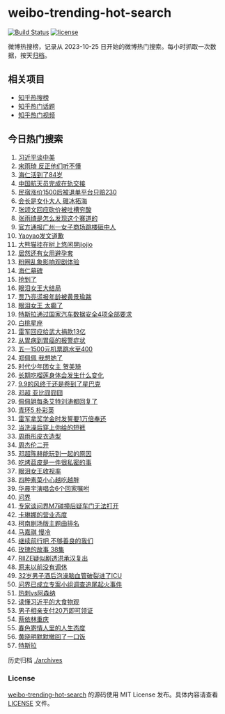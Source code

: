 # weibo-trending-hot-search

[![Build Status](https://github.com/justjavac/weibo-trending-hot-search/workflows/ci/badge.svg?branch=master)](https://github.com/justjavac/weibo-trending-hot-search/actions)
[![license](https://img.shields.io/github/license/justjavac/weibo-trending-hot-search)](https://github.com/justjavac/weibo-trending-hot-search/blob/master/LICENSE)

微博热搜榜，记录从 2023-10-25 日开始的微博热门搜索。每小时抓取一次数据，按天[归档](./archives)。

## 相关项目

- [知乎热搜榜](https://github.com/justjavac/zhihu-trending-top-search)
- [知乎热门话题](https://github.com/justjavac/zhihu-trending-hot-questions)
- [知乎热门视频](https://github.com/justjavac/zhihu-trending-hot-video)

## 今日热门搜索

<!-- BEGIN -->
<!-- 最后更新时间 Mon Apr 29 2024 01:16:31 GMT+0800 (China Standard Time) -->

1. [习近平谈中美](https://s.weibo.com//weibo?q=%23%E4%B9%A0%E8%BF%91%E5%B9%B3%E8%B0%88%E4%B8%AD%E7%BE%8E%23&Refer=new_time)
1. [宋雨琦 反正他们听不懂](https://s.weibo.com//weibo?q=%E5%AE%8B%E9%9B%A8%E7%90%A6%20%E5%8F%8D%E6%AD%A3%E4%BB%96%E4%BB%AC%E5%90%AC%E4%B8%8D%E6%87%82&t=31&band_rank=2&Refer=top)
1. [海仁活到了84岁](https://s.weibo.com//weibo?q=%23%E6%B5%B7%E4%BB%81%E6%B4%BB%E5%88%B0%E4%BA%8684%E5%B2%81%23&t=31&band_rank=7&Refer=top)
1. [中国航天员完成在轨交接](https://s.weibo.com//weibo?q=%23%E4%B8%AD%E5%9B%BD%E8%88%AA%E5%A4%A9%E5%91%98%E5%AE%8C%E6%88%90%E5%9C%A8%E8%BD%A8%E4%BA%A4%E6%8E%A5%23&t=31&band_rank=3&Refer=top)
1. [民宿涨价1500后被退单平台只赔230](https://s.weibo.com//weibo?q=%23%E6%B0%91%E5%AE%BF%E6%B6%A8%E4%BB%B71500%E5%90%8E%E8%A2%AB%E9%80%80%E5%8D%95%E5%B9%B3%E5%8F%B0%E5%8F%AA%E8%B5%94230%23&t=31&band_rank=20&Refer=top)
1. [会长是女仆大人 碓冰拓海](https://s.weibo.com//weibo?q=%E4%BC%9A%E9%95%BF%E6%98%AF%E5%A5%B3%E4%BB%86%E5%A4%A7%E4%BA%BA%20%E7%A2%93%E5%86%B0%E6%8B%93%E6%B5%B7&t=31&band_rank=5&Refer=top)
1. [张颂文回应砍价被吐槽穷酸](https://s.weibo.com//weibo?q=%23%E5%BC%A0%E9%A2%82%E6%96%87%E5%9B%9E%E5%BA%94%E7%A0%8D%E4%BB%B7%E8%A2%AB%E5%90%90%E6%A7%BD%E7%A9%B7%E9%85%B8%23&t=31&band_rank=4&Refer=top)
1. [张雨绮是怎么发现这个赛道的](https://s.weibo.com//weibo?q=%23%E5%BC%A0%E9%9B%A8%E7%BB%AE%E6%98%AF%E6%80%8E%E4%B9%88%E5%8F%91%E7%8E%B0%E8%BF%99%E4%B8%AA%E8%B5%9B%E9%81%93%E7%9A%84%23&t=31&band_rank=6&Refer=top)
1. [官方通报广州一女子商场跳楼砸中人](https://s.weibo.com//weibo?q=%23%E5%AE%98%E6%96%B9%E9%80%9A%E6%8A%A5%E5%B9%BF%E5%B7%9E%E4%B8%80%E5%A5%B3%E5%AD%90%E5%95%86%E5%9C%BA%E8%B7%B3%E6%A5%BC%E7%A0%B8%E4%B8%AD%E4%BA%BA%23&t=31&band_rank=1&Refer=top)
1. [Yaoyao发文道歉](https://s.weibo.com//weibo?q=%23Yaoyao%E5%8F%91%E6%96%87%E9%81%93%E6%AD%89%23&t=31&band_rank=8&Refer=top)
1. [大熊猫挂在树上悠闲晃jiojio](https://s.weibo.com//weibo?q=%23%E5%A4%A7%E7%86%8A%E7%8C%AB%E6%8C%82%E5%9C%A8%E6%A0%91%E4%B8%8A%E6%82%A0%E9%97%B2%E6%99%83jiojio%23&t=31&band_rank=10&Refer=top)
1. [居然还有女用避孕套](https://s.weibo.com//weibo?q=%E5%B1%85%E7%84%B6%E8%BF%98%E6%9C%89%E5%A5%B3%E7%94%A8%E9%81%BF%E5%AD%95%E5%A5%97&t=31&band_rank=11&Refer=top)
1. [粉圈乱象影响观剧体验](https://s.weibo.com//weibo?q=%23%E7%B2%89%E5%9C%88%E4%B9%B1%E8%B1%A1%E5%BD%B1%E5%93%8D%E8%A7%82%E5%89%A7%E4%BD%93%E9%AA%8C%23&t=31&band_rank=30&Refer=top)
1. [海仁墓碑](https://s.weibo.com//weibo?q=%23%E6%B5%B7%E4%BB%81%E5%A2%93%E7%A2%91%23&t=31&band_rank=5&Refer=top)
1. [抢到了](https://s.weibo.com//weibo?q=%E6%8A%A2%E5%88%B0%E4%BA%86&t=31&band_rank=16&Refer=top)
1. [眼泪女王大结局](https://s.weibo.com//weibo?q=%E7%9C%BC%E6%B3%AA%E5%A5%B3%E7%8E%8B%E5%A4%A7%E7%BB%93%E5%B1%80&t=31&band_rank=13&Refer=top)
1. [贾乃亮谎报年龄被黄景瑜踹](https://s.weibo.com//weibo?q=%23%E8%B4%BE%E4%B9%83%E4%BA%AE%E8%B0%8E%E6%8A%A5%E5%B9%B4%E9%BE%84%E8%A2%AB%E9%BB%84%E6%99%AF%E7%91%9C%E8%B8%B9%23&t=31&band_rank=12&Refer=top)
1. [眼泪女王 太癫了](https://s.weibo.com//weibo?q=%E7%9C%BC%E6%B3%AA%E5%A5%B3%E7%8E%8B%20%E5%A4%AA%E7%99%AB%E4%BA%86&t=31&band_rank=17&Refer=top)
1. [特斯拉通过国家汽车数据安全4项全部要求](https://s.weibo.com//weibo?q=%23%E7%89%B9%E6%96%AF%E6%8B%89%E9%80%9A%E8%BF%87%E5%9B%BD%E5%AE%B6%E6%B1%BD%E8%BD%A6%E6%95%B0%E6%8D%AE%E5%AE%89%E5%85%A84%E9%A1%B9%E5%85%A8%E9%83%A8%E8%A6%81%E6%B1%82%23&t=31&band_rank=15&Refer=top)
1. [白桃星座](https://s.weibo.com//weibo?q=%E7%99%BD%E6%A1%83%E6%98%9F%E5%BA%A7&t=31&band_rank=14&Refer=top)
1. [雷军回应给武大捐款13亿](https://s.weibo.com//weibo?q=%23%E9%9B%B7%E5%86%9B%E5%9B%9E%E5%BA%94%E7%BB%99%E6%AD%A6%E5%A4%A7%E6%8D%90%E6%AC%BE13%E4%BA%BF%23&t=31&band_rank=19&Refer=top)
1. [从胃病到胃癌的报警症状](https://s.weibo.com//weibo?q=%23%E4%BB%8E%E8%83%83%E7%97%85%E5%88%B0%E8%83%83%E7%99%8C%E7%9A%84%E6%8A%A5%E8%AD%A6%E7%97%87%E7%8A%B6%23&t=31&band_rank=21&Refer=top)
1. [五一1500元机票跳水至400](https://s.weibo.com//weibo?q=%23%E4%BA%94%E4%B8%801500%E5%85%83%E6%9C%BA%E7%A5%A8%E8%B7%B3%E6%B0%B4%E8%87%B3400%23&t=31&band_rank=22&Refer=top)
1. [郑佩佩 我想她了](https://s.weibo.com//weibo?q=%E9%83%91%E4%BD%A9%E4%BD%A9%20%E6%88%91%E6%83%B3%E5%A5%B9%E4%BA%86&t=31&band_rank=24&Refer=top)
1. [时代少年团女主 贺美琦](https://s.weibo.com//weibo?q=%E6%97%B6%E4%BB%A3%E5%B0%91%E5%B9%B4%E5%9B%A2%E5%A5%B3%E4%B8%BB%20%E8%B4%BA%E7%BE%8E%E7%90%A6&t=31&band_rank=26&Refer=top)
1. [长期吃榴莲身体会发生什么变化](https://s.weibo.com//weibo?q=%23%E9%95%BF%E6%9C%9F%E5%90%83%E6%A6%B4%E8%8E%B2%E8%BA%AB%E4%BD%93%E4%BC%9A%E5%8F%91%E7%94%9F%E4%BB%80%E4%B9%88%E5%8F%98%E5%8C%96%23&t=31&band_rank=23&Refer=top)
1. [9.9的风终于还是卷到了星巴克](https://s.weibo.com//weibo?q=%239.9%E7%9A%84%E9%A3%8E%E7%BB%88%E4%BA%8E%E8%BF%98%E6%98%AF%E5%8D%B7%E5%88%B0%E4%BA%86%E6%98%9F%E5%B7%B4%E5%85%8B%23&t=31&band_rank=27&Refer=top)
1. [邓超 亚比囧囧囧](https://s.weibo.com//weibo?q=%E9%82%93%E8%B6%85%20%E4%BA%9A%E6%AF%94%E5%9B%A7%E5%9B%A7%E5%9B%A7&t=31&band_rank=29&Refer=top)
1. [佩佩姐每条艾特刘涛都回复了](https://s.weibo.com//weibo?q=%E4%BD%A9%E4%BD%A9%E5%A7%90%E6%AF%8F%E6%9D%A1%E8%89%BE%E7%89%B9%E5%88%98%E6%B6%9B%E9%83%BD%E5%9B%9E%E5%A4%8D%E4%BA%86&t=31&band_rank=31&Refer=top)
1. [青环5 朴彩英](https://s.weibo.com//weibo?q=%E9%9D%92%E7%8E%AF5%20%E6%9C%B4%E5%BD%A9%E8%8B%B1&t=31&band_rank=28&Refer=top)
1. [雷军拿奖学金时发誓要1万倍奉还](https://s.weibo.com//weibo?q=%23%E9%9B%B7%E5%86%9B%E6%8B%BF%E5%A5%96%E5%AD%A6%E9%87%91%E6%97%B6%E5%8F%91%E8%AA%93%E8%A6%811%E4%B8%87%E5%80%8D%E5%A5%89%E8%BF%98%23&t=31&band_rank=9&Refer=top)
1. [当洗澡后穿上你给的短裤](https://s.weibo.com//weibo?q=%E5%BD%93%E6%B4%97%E6%BE%A1%E5%90%8E%E7%A9%BF%E4%B8%8A%E4%BD%A0%E7%BB%99%E7%9A%84%E7%9F%AD%E8%A3%A4&t=31&band_rank=31&Refer=top)
1. [周雨彤皮衣造型](https://s.weibo.com//weibo?q=%23%E5%91%A8%E9%9B%A8%E5%BD%A4%E7%9A%AE%E8%A1%A3%E9%80%A0%E5%9E%8B%23&t=31&band_rank=32&Refer=top)
1. [周杰伦二开](https://s.weibo.com//weibo?q=%E5%91%A8%E6%9D%B0%E4%BC%A6%E4%BA%8C%E5%BC%80&t=31&band_rank=33&Refer=top)
1. [邓超陈赫能玩到一起的原因](https://s.weibo.com//weibo?q=%23%E9%82%93%E8%B6%85%E9%99%88%E8%B5%AB%E8%83%BD%E7%8E%A9%E5%88%B0%E4%B8%80%E8%B5%B7%E7%9A%84%E5%8E%9F%E5%9B%A0%23&t=31&band_rank=34&Refer=top)
1. [吃烤苕皮是一件很私密的事](https://s.weibo.com//weibo?q=%23%E5%90%83%E7%83%A4%E8%8B%95%E7%9A%AE%E6%98%AF%E4%B8%80%E4%BB%B6%E5%BE%88%E7%A7%81%E5%AF%86%E7%9A%84%E4%BA%8B%23&t=31&band_rank=34&Refer=top)
1. [眼泪女王收视率](https://s.weibo.com//weibo?q=%E7%9C%BC%E6%B3%AA%E5%A5%B3%E7%8E%8B%E6%94%B6%E8%A7%86%E7%8E%87&t=31&band_rank=41&Refer=top)
1. [四种素菜小心越吃越胖](https://s.weibo.com//weibo?q=%E5%9B%9B%E7%A7%8D%E7%B4%A0%E8%8F%9C%E5%B0%8F%E5%BF%83%E8%B6%8A%E5%90%83%E8%B6%8A%E8%83%96&t=31&band_rank=35&Refer=top)
1. [华晨宇演唱会6个回家嘱咐](https://s.weibo.com//weibo?q=%23%E5%8D%8E%E6%99%A8%E5%AE%87%E6%BC%94%E5%94%B1%E4%BC%9A6%E4%B8%AA%E5%9B%9E%E5%AE%B6%E5%98%B1%E5%92%90%23&t=31&band_rank=32&Refer=top)
1. [问界](https://s.weibo.com//weibo?q=%E9%97%AE%E7%95%8C&t=31&band_rank=36&Refer=top)
1. [专家谈问界M7碰撞后疑车门无法打开](https://s.weibo.com//weibo?q=%23%E4%B8%93%E5%AE%B6%E8%B0%88%E9%97%AE%E7%95%8CM7%E7%A2%B0%E6%92%9E%E5%90%8E%E7%96%91%E8%BD%A6%E9%97%A8%E6%97%A0%E6%B3%95%E6%89%93%E5%BC%80%23&t=31&band_rank=38&Refer=top)
1. [卡琳娜的营业态度](https://s.weibo.com//weibo?q=%23%E5%8D%A1%E7%90%B3%E5%A8%9C%E7%9A%84%E8%90%A5%E4%B8%9A%E6%80%81%E5%BA%A6%23&t=31&band_rank=39&Refer=top)
1. [柯南剧场版主题曲排名](https://s.weibo.com//weibo?q=%23%E6%9F%AF%E5%8D%97%E5%89%A7%E5%9C%BA%E7%89%88%E4%B8%BB%E9%A2%98%E6%9B%B2%E6%8E%92%E5%90%8D%23&t=31&band_rank=47&Refer=top)
1. [马嘉祺 慢冷](https://s.weibo.com//weibo?q=%E9%A9%AC%E5%98%89%E7%A5%BA%20%E6%85%A2%E5%86%B7&t=31&band_rank=18&Refer=top)
1. [继续前行吧 不够善良的我们](https://s.weibo.com//weibo?q=%E7%BB%A7%E7%BB%AD%E5%89%8D%E8%A1%8C%E5%90%A7%20%E4%B8%8D%E5%A4%9F%E5%96%84%E8%89%AF%E7%9A%84%E6%88%91%E4%BB%AC&t=31&band_rank=44&Refer=top)
1. [玫瑰的故事 38集](https://s.weibo.com//weibo?q=%E7%8E%AB%E7%91%B0%E7%9A%84%E6%95%85%E4%BA%8B%2038%E9%9B%86&t=31&band_rank=37&Refer=top)
1. [RIIZE疑似剧透洪承汉复出](https://s.weibo.com//weibo?q=%23RIIZE%E7%96%91%E4%BC%BC%E5%89%A7%E9%80%8F%E6%B4%AA%E6%89%BF%E6%B1%89%E5%A4%8D%E5%87%BA%23&t=31&band_rank=43&Refer=top)
1. [原来以前没有调休](https://s.weibo.com//weibo?q=%23%E5%8E%9F%E6%9D%A5%E4%BB%A5%E5%89%8D%E6%B2%A1%E6%9C%89%E8%B0%83%E4%BC%91%23&t=31&band_rank=48&Refer=top)
1. [32岁男子酒后泡澡脑血管破裂进了ICU](https://s.weibo.com//weibo?q=%2332%E5%B2%81%E7%94%B7%E5%AD%90%E9%85%92%E5%90%8E%E6%B3%A1%E6%BE%A1%E8%84%91%E8%A1%80%E7%AE%A1%E7%A0%B4%E8%A3%82%E8%BF%9B%E4%BA%86ICU%23&t=31&band_rank=40&Refer=top)
1. [问界已成立专案小组调查追尾起火事件](https://s.weibo.com//weibo?q=%23%E9%97%AE%E7%95%8C%E5%B7%B2%E6%88%90%E7%AB%8B%E4%B8%93%E6%A1%88%E5%B0%8F%E7%BB%84%E8%B0%83%E6%9F%A5%E8%BF%BD%E5%B0%BE%E8%B5%B7%E7%81%AB%E4%BA%8B%E4%BB%B6%23&t=31&band_rank=49&Refer=top)
1. [热刺vs阿森纳](https://s.weibo.com//weibo?q=%23%E7%83%AD%E5%88%BAvs%E9%98%BF%E6%A3%AE%E7%BA%B3%23&t=31&band_rank=50&Refer=top)
1. [读懂习近平的大食物观](https://s.weibo.com//weibo?q=%23%E8%AF%BB%E6%87%82%E4%B9%A0%E8%BF%91%E5%B9%B3%E7%9A%84%E5%A4%A7%E9%A3%9F%E7%89%A9%E8%A7%82%23&Refer=new_time)
1. [男子相亲支付20万即可领证](https://s.weibo.com//weibo?q=%23%E7%94%B7%E5%AD%90%E7%9B%B8%E4%BA%B2%E6%94%AF%E4%BB%9820%E4%B8%87%E5%8D%B3%E5%8F%AF%E9%A2%86%E8%AF%81%23&t=31&band_rank=25&Refer=top)
1. [蔡依林重庆](https://s.weibo.com//weibo?q=%E8%94%A1%E4%BE%9D%E6%9E%97%E9%87%8D%E5%BA%86&t=31&band_rank=42&Refer=top)
1. [春色寄情人里的人生态度](https://s.weibo.com//weibo?q=%E6%98%A5%E8%89%B2%E5%AF%84%E6%83%85%E4%BA%BA%E9%87%8C%E7%9A%84%E4%BA%BA%E7%94%9F%E6%80%81%E5%BA%A6&t=31&band_rank=44&Refer=top)
1. [黄晓明默默撤回了一口饭](https://s.weibo.com//weibo?q=%23%E9%BB%84%E6%99%93%E6%98%8E%E9%BB%98%E9%BB%98%E6%92%A4%E5%9B%9E%E4%BA%86%E4%B8%80%E5%8F%A3%E9%A5%AD%23&t=31&band_rank=45&Refer=top)
1. [特斯拉](https://s.weibo.com//weibo?q=%E7%89%B9%E6%96%AF%E6%8B%89&t=31&band_rank=46&Refer=top)

<!-- END -->

历史归档 [./archives](./archives)

### License

[weibo-trending-hot-search](https://github.com/justjavac/weibo-trending-hot-search) 的源码使用 MIT License
发布。具体内容请查看 [LICENSE](./LICENSE) 文件。
